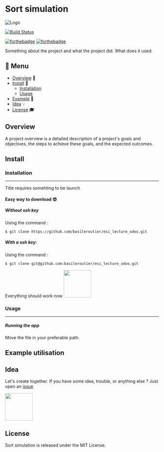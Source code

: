 # Sort simulation
![Logo](https://via.placeholder.com/1200x120)

[![Build Status](https://travis-ci.org/walternascimentobarroso/walternascimentobarroso.github.io.svg?branch=master)](https://travis-ci.org/walternascimentobarroso/walternascimentobarroso.github.io)

[![forthebadge](http://forthebadge.com/images/badges/built-with-love.svg)](http://forthebadge.com)  [![forthebadge](https://forthebadge.com/images/badges/contains-cat-gifs.svg)](https://forthebadge.com)

Something about the project and what the project did.
What does it used.

## :notebook_with_decorative_cover: Menu

* [Overview](#overview) :page_facing_up:
* [Install](#install) :trident:
    * [Installation](#installation)
    * [Usage](#usage)
* [Example](#example-utilisation) :mag_right:
* [Idea](#idea) :bulb:
* [License](#license) :mortar_board:

## Overview
 A project overview is a detailed description of a project's goals and objectives, the steps to achieve these goals, and the expected outcomes.


## Install

### Installation
___
Title requires somehting to be launch

#### Easy way to download :sunglasses:


##### Without ssh key
Using the command :
```
$ git clone https://github.com/basileroutier/esi_lecture_odoo.git
```

##### With a ssh key:

Using the command :
```
$ git clone git@github.com:basileroutier/esi_lecture_odoo.git
```

Everything should work now
<img src="https://c.tenor.com/Uowt3oHKCP4AAAAC/marc77-cat-at-work.gif" width="90" height="90" />

### Usage
___
##### Running the app
Move the file in your preferable path.


## Example utilisation

## Idea
Let's create together. If you have some idea, trouble, or anything else ? Just open an [issue](https://github.com/basileroutier/title/issues/new/choose)


<img src="https://c.tenor.com/k-tV1c5bCCkAAAAd/cat-smile-happy-cat.gif" width="90" height="90" />

## License

Sort simulation is released under the MIT License.
